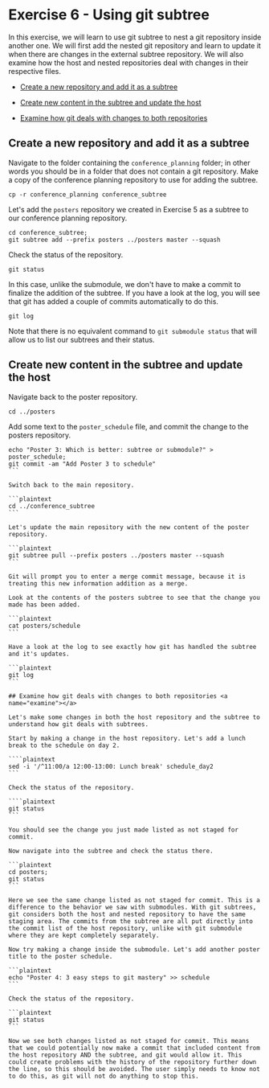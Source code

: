 # Exercise 6 - Using git subtree

In this exercise, we will learn to use git subtree to nest a git repository inside another one. We will first add the nested git repository and learn to update it when there are changes in the external subtree repository. We will also examine how the host and nested repositories deal with changes in their respective files.
  
* [Create a new repository and add it as a subtree](#subtree)

* [Create new content in the subtree and update the host](#update)

* [Examine how git deals with changes to both repositories](#examine)

## Create a new repository and add it as a subtree <a name="subtree"></a>

Navigate to the folder containing the `conference_planning` folder; in other words you should be in a folder that does not contain a git repository. Make a copy of the conference planning repository to use for adding the subtree.

```plaintext
cp -r conference_planning conference_subtree
```

Let's add the `posters` repository we created in Exercise 5 as a subtree to our conference planning repository.

```plaintext
cd conference_subtree;
git subtree add --prefix posters ../posters master --squash
```

Check the status of the repository. 

```plaintext
git status
```

In this case, unlike the submodule, we don't have to make a commit to finalize the addition of the subtree. If you have a look at the log, you will see that git has added a couple of commits automatically to do this.

```plaintext
git log
```

Note that there is no equivalent command to `git submodule status` that will allow us to list our subtrees and their status.  

## Create new content in the subtree and update the host <a name="update"></a>

Navigate back to the poster repository.

```plaintext
cd ../posters
```

Add some text to the `poster_schedule` file, and commit the change to the posters repository.

````plaintext
echo "Poster 3: Which is better: subtree or submodule?" > poster_schedule;
git commit -am "Add Poster 3 to schedule"
```

Switch back to the main repository.

```plaintext
cd ../conference_subtree
```

Let's update the main repository with the new content of the poster repository.

```plaintext
git subtree pull --prefix posters ../posters master --squash
```

Git will prompt you to enter a merge commit message, because it is treating this new information addition as a merge. 

Look at the contents of the posters subtree to see that the change you made has been added.

```plaintext
cat posters/schedule
```

Have a look at the log to see exactly how git has handled the subtree and it's updates.

```plaintext
git log
```

## Examine how git deals with changes to both repositories <a name="examine"></a>

Let's make some changes in both the host repository and the subtree to understand how git deals with subtrees.  

Start by making a change in the host repository. Let's add a lunch break to the schedule on day 2.

````plaintext
sed -i '/^11:00/a 12:00-13:00: Lunch break' schedule_day2
```

Check the status of the repository.

````plaintext
git status
```

You should see the change you just made listed as not staged for commit.

Now navigate into the subtree and check the status there.

```plaintext
cd posters;
git status
```

Here we see the same change listed as not staged for commit. This is a difference to the behavior we saw with submodules. With git subtrees, git considers both the host and nested repository to have the same staging area. The commits from the subtree are all put directly into the commit list of the host repository, unlike with git submodule where they are kept completely separately.

Now try making a change inside the submodule. Let's add another poster title to the poster schedule.

```plaintext
echo "Poster 4: 3 easy steps to git mastery" >> schedule
```

Check the status of the repository.

```plaintext
git status
```

Now we see both changes listed as not staged for commit. This means that we could potentially now make a commit that included content from the host repository AND the subtree, and git would allow it. This could create problems with the history of the repository further down the line, so this should be avoided. The user simply needs to know not to do this, as git will not do anything to stop this.

